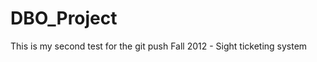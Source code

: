 DBO_Project
===========

This is my second test for the git push
Fall 2012 - Sight ticketing system
